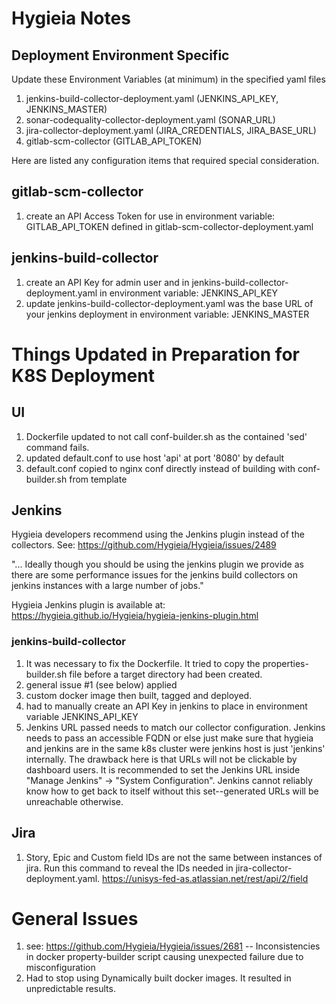 # Hygieia Notes

## Deployment Environment Specific

Update these Environment Variables (at minimum) in the specified yaml files

1. jenkins-build-collector-deployment.yaml (JENKINS_API_KEY, JENKINS_MASTER)
2. sonar-codequality-collector-deployment.yaml (SONAR_URL)
3. jira-collector-deployment.yaml (JIRA_CREDENTIALS, JIRA_BASE_URL)
4. gitlab-scm-collector (GITLAB_API_TOKEN)

Here are listed any configuration items that required special consideration.

## gitlab-scm-collector

1. create an API Access Token for use in environment variable: GITLAB_API_TOKEN defined in gitlab-scm-collector-deployment.yaml

## jenkins-build-collector

1. create an API Key for admin user and in jenkins-build-collector-deployment.yaml in environment variable: JENKINS_API_KEY
2. update jenkins-build-collector-deployment.yaml was the base URL of your jenkins deployment in environment variable: JENKINS_MASTER

# Things Updated in Preparation for K8S Deployment

## UI

1. Dockerfile updated to not call conf-builder.sh as the contained 'sed' command fails.
2. updated default.conf to use host 'api' at port '8080' by default
3. default.conf copied to nginx conf directly instead of building with conf-builder.sh from template

## Jenkins

Hygieia developers recommend using the Jenkins plugin instead of the collectors.  See: https://github.com/Hygieia/Hygieia/issues/2489

"... Ideally though you should be using the jenkins plugin we provide as there are some performance issues for the jenkins build collectors on jenkins instances with a large number of jobs."

Hygieia Jenkins plugin is available at: https://hygieia.github.io/Hygieia/hygieia-jenkins-plugin.html

### jenkins-build-collector

1. It was necessary to fix the Dockerfile.  It tried to copy the properties-builder.sh file before a target directory had been created.
2. general issue #1 (see below) applied
3. custom docker image then built, tagged and deployed.
4. had to manually create an API Key in jenkins to place in environment variable JENKINS_API_KEY
5. Jenkins URL passed needs to match our collector configuration.  Jenkins needs to pass an accessible FQDN or else just make sure that hygieia and jenkins are in the same k8s cluster were jenkins host is just 'jenkins' internally.  The drawback here is that URLs will not be clickable by dashboard users.  It is recommended to set the Jenkins URL inside "Manage Jenkins" -> "System Configuration".  Jenkins cannot reliably know how to get back to itself without this set--generated URLs will be unreachable otherwise.

## Jira

1. Story, Epic and Custom field IDs are not the same between instances of jira.  Run this command to reveal the IDs needed in jira-collector-deployment.yaml.  https://unisys-fed-as.atlassian.net/rest/api/2/field


# General Issues

1. see: https://github.com/Hygieia/Hygieia/issues/2681 -- Inconsistencies in docker property-builder script causing unexpected failure due to misconfiguration
2. Had to stop using Dynamically built docker images.  It resulted in unpredictable results.

